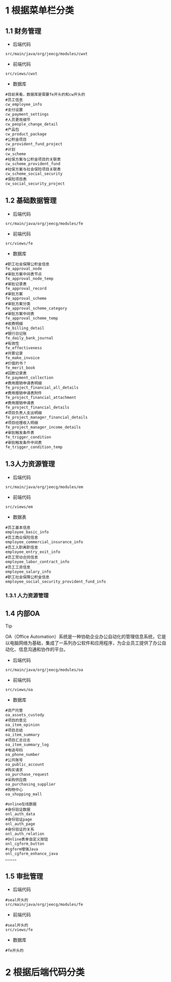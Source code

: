 # 1 根据菜单栏分类
## 1.1 财务管理

- 后端代码
```
src/main/java/org/jeecg/modules/cwxt
```

- 前端代码
```
src/views/cwxt
```

- 数据库
```
#目前来看，数据库是需要fe开头的和cw开头的
#员工信息
cw_employee_info
#支付设置
cw_payment_settings
#人员更改细节
cw_people_change_detail
#产品包
cw_product_package
#公积金项目
cw_provident_fund_project
#计划
cw_scheme
#社保方案与公积金项目的关联表
cw_scheme_provident_fund
#社保方案与社会保险项目关联表
cw_scheme_social_security
#保险项目表
cw_social_security_project
```
## 1.2 基础数据管理
- 后端代码
```
src/main/java/org/jeecg/modules/fe
```

- 前端代码
```
src/views/fe
```

- 数据库
```
#职工社会保障公积金信息
fe_approval_node
#审批方案中间表节点
fe_approval_node_temp
#审批记录表
fe_approval_record
#审批方案
fe_approval_scheme
#审批方案分类
fe_approval_scheme_category
#审批方案中间表
fe_approval_scheme_temp
#收费明细
fe_billing_detail
#银行日记账
fe_daily_bank_journal
#有效性
fe_effectiveness
#开票记录
fe_make_invoice
#价值的书？
fe_merit_book
#回款记录表
fe_payment_collection
#费用报销申请表明细
fe_project_financial_all_details
#费用报销申请表附件
fe_project_financial_attachment
#费用报销申请表
fe_project_financial_details
#项目负责人支出明细
fe_project_manager_financial_details
#项目经理收入明细
fe_project_manager_income_details
#审批触发条件表
fe_trigger_condition
#审批触发条件中间表
fe_trigger_condition_temp
```
## 1.3人力资源管理
- 后端代码
```
src/main/java/org/jeecg/modules/em
```

- 前端代码
```
src/views/em
```

- 数据表
```
#员工基本信息
employee_basic_info
#员工商业保险信息
employee_commercial_insurance_info
#员工入职离职信息
employee_entry_exit_info
#员工劳动合同信息
employee_labor_contract_info
#员工工资信息
employee_salary_info
#职工社会保障公积金信息
employee_social_security_provident_fund_info
```
### 1.3.1 人力资源管理


## 1.4 内部OA

>[!tip]
>OA（Office Automation）系统是一种协助企业办公自动化的管理信息系统，它是以电脑网络为基础，集成了一系列办公软件和应用程序，为企业员工提供了办公自动化、信息沟通和协作的平台。

- 后端代码
```
src/main/java/org/jeecg/modules/oa
```

- 前端代码
```
src/views/oa
```

- 数据库
```
#资产托管
oa_assets_custody
#项目的意见
oa_item_opinion
#项目总结
oa_item_summary
#项目汇总日志
oa_item_summary_log
#电话号码
oa_phone_number
#公共账号
oa_public_account
#购买请求
oa_purchase_request
#采购供应商
oa_purchasing_supplier
#购物中心
oa_shopping_mall
```

```
#online在线数据
#身份验证数据
onl_auth_data
#身份验证page
onl_auth_page
#身份验证的关系
onl_auth_relation
#Online表单自定义按钮
onl_cgform_button
#cgform增强Java
onl_cgform_enhance_java
。。。。。。
```
## 1.5 审批管理
- 后端代码
```
#seal开头的
src/main/java/org/jeecg/modules/fe
```

- 前端代码
```
#seal开头的
src/views/fe
```

- 数据库
```
#fe开头的
```

# 2 根据后端代码分类
